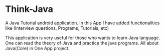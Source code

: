 # Think-Java
A Java Tutorial android application. In this App I have added functionalities like (Interview questions, Programs, Tutorials, etc)

This application is very useful for those who wants to learn Java language. One can read the theory of Java and practice the java programs. All about Java(Core) in One App project.

